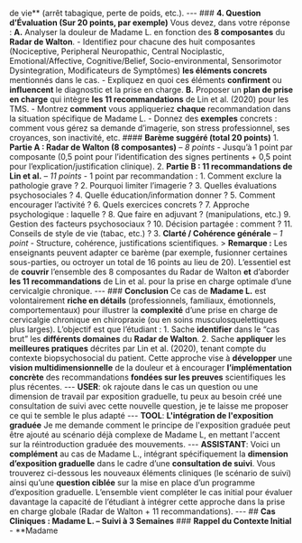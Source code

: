 de vie** (arrêt tabagique, perte de poids, etc.). --- ### **4. Question d’Évaluation (Sur 20 points, par exemple)** Vous devez, dans votre réponse : **A.** Analyser la douleur de Madame L. en fonction des **8 composantes** du **Radar de Walton**. - Identifiez pour chacune des huit composantes (Nociceptive, Peripheral Neuropathic, Central Nociplastic, Emotional/Affective, Cognitive/Belief, Socio-environmental, Sensorimotor Dysintegration, Modificateurs de Symptômes) **les éléments concrets** mentionnés dans le cas. - Expliquez en quoi ces éléments **confirment** ou **influencent** le diagnostic et la prise en charge. **B.** Proposer un **plan de prise en charge** qui intègre **les 11 recommandations** de Lin et al. (2020) pour les TMS. - Montrez **comment** vous appliqueriez **chaque** recommandation dans la situation spécifique de Madame L. - Donnez des **exemples** concrets : comment vous gérez sa demande d’imagerie, son stress professionnel, ses croyances, son inactivité, etc. #### **Barème suggéré (total 20 points)** 1. **Partie A : Radar de Walton (8 composantes)** – *8 points* - Jusqu’à 1 point par composante (0,5 point pour l’identification des signes pertinents + 0,5 point pour l’explication/justification clinique). 2. **Partie B : 11 recommandations de Lin et al.** – *11 points* - 1 point par recommandation : 1. Comment exclure la pathologie grave ? 2. Pourquoi limiter l’imagerie ? 3. Quelles évaluations psychosociales ? 4. Quelle éducation/information donner ? 5. Comment encourager l’activité ? 6. Quels exercices concrets ? 7. Approche psychologique : laquelle ? 8. Que faire en adjuvant ? (manipulations, etc.) 9. Gestion des facteurs psychosociaux ? 10. Décision partagée : comment ? 11. Conseils de style de vie (tabac, etc.) ? 3. **Clarté / Cohérence générale** – *1 point* - Structure, cohérence, justifications scientifiques. > **Remarque :** Les enseignants peuvent adapter ce barème (par exemple, fusionner certaines sous-parties, ou octroyer un total de 16 points au lieu de 20). L’essentiel est de **couvrir** l’ensemble des 8 composantes du Radar de Walton **et** d’aborder **les 11 recommandations** de Lin et al. pour la prise en charge optimale d’une cervicalgie chronique. --- ### **Conclusion** Ce cas de **Madame L.** est volontairement **riche en détails** (professionnels, familiaux, émotionnels, comportementaux) pour illustrer la **complexité** d’une prise en charge de cervicalgie chronique en chiropraxie (ou en soins musculosquelettiques plus larges). L’objectif est que l’étudiant : 1. Sache **identifier** dans le “cas brut” les **différents domaines** du **Radar de Walton**. 2. Sache **appliquer** les **meilleures pratiques** décrites par Lin et al. (2020), tenant compte du contexte biopsychosocial du patient. Cette approche vise à **développer** une **vision multidimensionnelle** de la douleur et à encourager **l’implémentation concrète** des recommandations **fondées sur les preuves** scientifiques les plus récentes. --- **USER**: ok rajoute dans le cas un question ou une dimension de travail par exposition graduelle, tu peux au besoin créé une consultation de suivi avec cette nouvelle question, je te laisse me proposer ce qui te semble le plus adapté --- **TOOL**: **L'intégration de l'exposition graduée** Je me demande comment le principe de l'exposition graduée peut être ajouté au scénario déjà complexe de Madame L, en mettant l'accent sur la réintroduction graduée des mouvements. --- **ASSISTANT**: Voici un **complément** au cas de Madame L., intégrant spécifiquement la **dimension d’exposition graduelle** dans le cadre d’une **consultation de suivi**. Vous trouverez ci-dessous les nouveaux éléments cliniques (le scénario de suivi) ainsi qu’une **question ciblée** sur la mise en place d’un programme d’exposition graduelle. L’ensemble vient compléter le cas initial pour évaluer davantage la capacité de l’étudiant à intégrer cette approche dans la prise en charge globale (Radar de Walton + 11 recommandations). --- ## **Cas Cliniques : Madame L. – Suivi à 3 Semaines** ### **Rappel du Contexte Initial** - **Madame